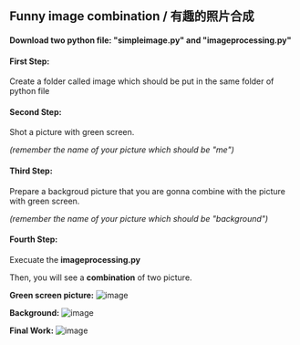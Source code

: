 Funny image combination / 有趣的照片合成
------
#### Download two python file: "simpleimage.py" and "imageprocessing.py"

#### First Step: 
Create a folder called image which should be put in the same folder of python file

#### Second Step: 
Shot a picture with green screen.

_(remember the name of your picture which should be "me")_

#### Third Step: 
Prepare a backgroud picture that you are gonna combine with the picture with green screen.

_(remember the name of your picture which should be "background")_

#### Fourth Step: 
Execuate the __imageprocessing.py__

Then, you will see a __combination__ of two picture.

__Green screen picture:__
![image](https://github.com/willy40512/my-python-work/blob/main/%E7%B6%A0%E5%B9%95%E5%8E%BB%E8%83%8C/image/Nme.jpeg) 

__Background:__
![image](https://github.com/willy40512/my-python-work/blob/main/%E7%B6%A0%E5%B9%95%E5%8E%BB%E8%83%8C/image/Nbackground.jpg)

__Final Work:__
![image](https://github.com/willy40512/my-python-work/blob/main/%E7%B6%A0%E5%B9%95%E5%8E%BB%E8%83%8C/image/Combination1.png)

